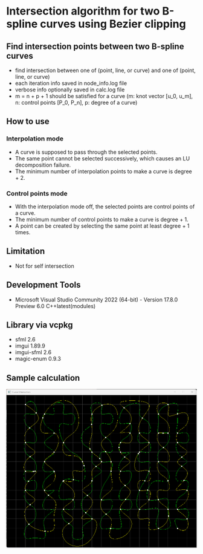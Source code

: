 # Intersection algorithm for two B-spline curves using Bezier clipping

## Find intersection points between two B-spline curves

- find intersection between one of (point, line, or curve) and one of (point, line, or curve)
- each iteration info saved in node_info.log file
- verbose info optionally saved in calc.log file
- m = n + p + 1 should be satisfied for a curve
(m: knot vector [u_0, u_m], n: control points [P_0, P_n], p: degree of a curve)

## How to use

### Interpolation mode
- A curve is supposed to pass through the selected points.
- The same point cannot be selected successively, which causes an LU decomposition failure.
- The minimum number of interpolation points to make a curve is degree + 2.

### Control points mode
- With the interpolation mode off, the selected points are control points of a curve.
- The minimum number of control points to make a curve is degree + 1.
- A point can be created by selecting the same point at least degree + 1 times.

## Limitation

- Not for self intersection

## Development Tools

- Microsoft Visual Studio Community 2022 (64-bit) - 
Version 17.8.0 Preview 6.0
C++latest(modules)

## Library via vcpkg

- sfml 2.6
- imgui 1.89.9
- imgui-sfml 2.6
- magic-enum 0.9.3

## Sample calculation
![screenshot](Screenshot_3.png)
